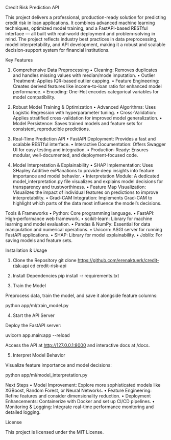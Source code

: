Credit Risk Prediction API

This project delivers a professional, production-ready solution for predicting credit risk in loan applications. It combines advanced machine learning techniques, optimized model training, and a FastAPI-based RESTful interface — all built with real-world deployment and problem-solving in mind. The project reflects industry best practices in data preprocessing, model interpretability, and API development, making it a robust and scalable decision-support system for financial institutions.

Key Features

1. Comprehensive Data Preprocessing
	•	Cleaning: Removes duplicates and handles missing values with median/mode imputation.
	•	Outlier Treatment: Applies IQR-based outlier capping.
	•	Feature Engineering: Creates derived features like income-to-loan ratio for enhanced model performance.
	•	Encoding: One-Hot encodes categorical variables for model compatibility.

2. Robust Model Training & Optimization
	•	Advanced Algorithms: Uses Logistic Regression with hyperparameter tuning.
	•	Cross-Validation: Applies stratified cross-validation for improved model generalization.
	•	Model Persistence: Saves trained models and feature sets for consistent, reproducible predictions.

3. Real-Time Prediction API
	•	FastAPI Deployment: Provides a fast and scalable RESTful interface.
	•	Interactive Documentation: Offers Swagger UI for easy testing and integration.
	•	Production-Ready: Ensures modular, well-documented, and deployment-focused code.

4. Model Interpretation & Explainability
	•	SHAP Implementation: Uses SHapley Additive exPlanations to provide deep insights into feature importance and model behavior.
	•	Interpretation Module: A dedicated model_interpretation.py file visualizes and explains model decisions for transparency and trustworthiness.
	•	Feature Map Visualization: Visualizes the impact of individual features on predictions to improve interpretability.
	•	Grad-CAM Integration: Implements Grad-CAM to highlight which parts of the data most influence the model’s decisions.

Tools & Frameworks
	•	Python: Core programming language.
	•	FastAPI: High-performance web framework.
	•	scikit-learn: Library for machine learning and model evaluation.
	•	Pandas & NumPy: Essential for data manipulation and numerical operations.
	•	Uvicorn: ASGI server for running FastAPI applications.
	•	SHAP: Library for model explainability.
	•	Joblib: For saving models and feature sets.

Installation & Usage

1. Clone the Repository
git clone https://github.com/erenaktuerk/credit-risk-api
cd credit-risk-api

2. Install Dependencies
pip install -r requirements.txt

3. Train the Model

Preprocess data, train the model, and save it alongside feature columns:

python app/ml/train_model.py

4. Start the API Server

Deploy the FastAPI server:

uvicorn app.main:app --reload

Access the API at http://127.0.0.1:8000 and interactive docs at /docs.

5. Interpret Model Behavior

Visualize feature importance and model decisions:

python app/ml/model_interpretation.py

Next Steps
	•	Model Improvement: Explore more sophisticated models like XGBoost, Random Forest, or Neural Networks.
	•	Feature Engineering: Refine features and consider dimensionality reduction.
	•	Deployment Enhancements: Containerize with Docker and set up CI/CD pipelines.
	•	Monitoring & Logging: Integrate real-time performance monitoring and detailed logging.

License

This project is licensed under the MIT License.